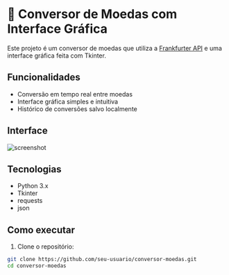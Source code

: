 # 💱 Conversor de Moedas com Interface Gráfica

Este projeto é um conversor de moedas que utiliza a [Frankfurter API](https://www.frankfurter.app) e uma interface gráfica feita com Tkinter. 

## Funcionalidades
- Conversão em tempo real entre moedas
- Interface gráfica simples e intuitiva
- Histórico de conversões salvo localmente

## Interface
![screenshot](screenshot.png)  <!-- Opcional: se quiser adicionar uma imagem -->

## Tecnologias
- Python 3.x
- Tkinter
- requests
- json

## Como executar

1. Clone o repositório:
```bash
git clone https://github.com/seu-usuario/conversor-moedas.git
cd conversor-moedas